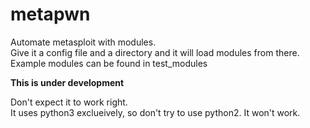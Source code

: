 metapwn
=======
Automate metasploit with modules.  
Give it a config file and a directory and it will load modules from there.  
Example modules can be found in test\_modules  

**This is under development**

Don't expect it to work right.  
It uses python3 exclueively, so don't try to use python2. It won't work.  
